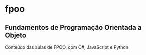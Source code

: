 # fpoo
## Fundamentos de Programação Orientada a Objeto

Conteúdo das aulas de FPOO, com C#, JavaScript e Python
